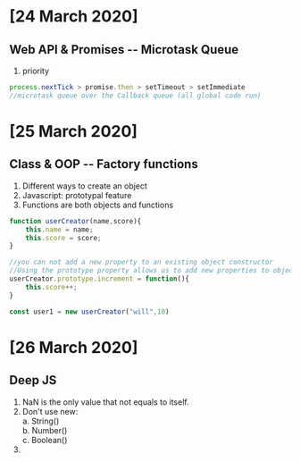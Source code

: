 # [24 March 2020]

## Web API & Promises -- Microtask Queue

1. priority</br>

```javascript
process.nextTick > promise.then > setTimeout > setImmediate
//microtask queue over the Callback queue (all global code run)
```

# [25 March 2020]

## Class & OOP -- Factory functions
1. Different ways to create an object
2. Javascript: prototypal feature
3. Functions are both objects and functions

```javascript
function userCreator(name,score){
    this.name = name;
    this.score = score;
}

//you can not add a new property to an existing object constructor
//Using the prototype property allows us to add new properties to object constructors
userCreator.prototype.increment = function(){
    this.score++;
}

const user1 = new userCreator("will",10)

```

# [26 March 2020]
## Deep JS
1. NaN is the only value that not equals to itself.
2. Don't use <span color= "#00BFFF">new<span>:<br>
   a. String()<br>
   b. Number()<br>
   c. Boolean()
3. 
